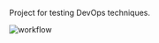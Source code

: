 Project for testing DevOps techniques.

![workflow](https://github.com/iSee-Red/sem/actions/workflows/main.yml/badge.svg)